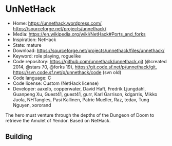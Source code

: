 # UnNetHack

- Home: https://unnethack.wordpress.com/, https://sourceforge.net/projects/unnethack/
- Media: https://en.wikipedia.org/wiki/NetHack#Ports_and_forks
- Inspiration: NetHack
- State: mature
- Download: https://sourceforge.net/projects/unnethack/files/unnethack/
- Keyword: role playing, roguelike
- Code repository: https://github.com/unnethack/unnethack.git (@created 2014, @stars 70, @forks 19), https://git.code.sf.net/p/unnethack/git, https://svn.code.sf.net/p/unnethack/code (svn old)
- Code language: C
- Code license: Custom (NetHack license)
- Developer: aaxelb, copperwater, David Haft, Fredrik Ljungdahl, Guanpeng Xu, Guest41, guest41, gurr, Karl Garrison, kdgarris, Mikko Juola, NHTangles, Pasi Kallinen, Patric Mueller, Raz, tedav, Tung Nguyen, xororand

The hero must venture through the depths of the Dungeon of Doom to retrieve the Amulet of Yendor.
Based on NetHack.

## Building
